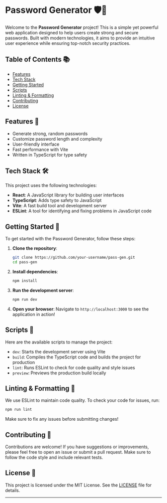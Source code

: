 # Password Generator 🛡️🔑

Welcome to the **Password Generator** project! This is a simple yet powerful web application designed to help users create strong and secure passwords. Built with modern technologies, it aims to provide an intuitive user experience while ensuring top-notch security practices.

## Table of Contents 📚

- [Features](#features)
- [Tech Stack](#tech-stack)
- [Getting Started](#getting-started)
- [Scripts](#scripts)
- [Linting & Formatting](#linting--formatting)
- [Contributing](#contributing)
- [License](#license)

## Features 🌟

- Generate strong, random passwords
- Customize password length and complexity
- User-friendly interface
- Fast performance with Vite
- Written in TypeScript for type safety

## Tech Stack 🛠️

This project uses the following technologies:

- **React**: A JavaScript library for building user interfaces
- **TypeScript**: Adds type safety to JavaScript
- **Vite**: A fast build tool and development server
- **ESLint**: A tool for identifying and fixing problems in JavaScript code

## Getting Started 🚀

To get started with the Password Generator, follow these steps:

1. **Clone the repository**:
   ```bash
   git clone https://github.com/your-username/pass-gen.git
   cd pass-gen
   ```

2. **Install dependencies**:
   ```bash
   npm install
   ```

3. **Run the development server**:
   ```bash
   npm run dev
   ```

4. **Open your browser**: Navigate to `http://localhost:3000` to see the application in action!

## Scripts 🧪

Here are the available scripts to manage the project:

- `dev`: Starts the development server using Vite
- `build`: Compiles the TypeScript code and builds the project for production
- `lint`: Runs ESLint to check for code quality and style issues
- `preview`: Previews the production build locally

## Linting & Formatting 📏

We use ESLint to maintain code quality. To check your code for issues, run:

```bash
npm run lint
```

Make sure to fix any issues before submitting changes!

## Contributing 🤝

Contributions are welcome! If you have suggestions or improvements, please feel free to open an issue or submit a pull request. Make sure to follow the code style and include relevant tests.

## License 📝

This project is licensed under the MIT License. See the [LICENSE](LICENSE) file for details.

---
